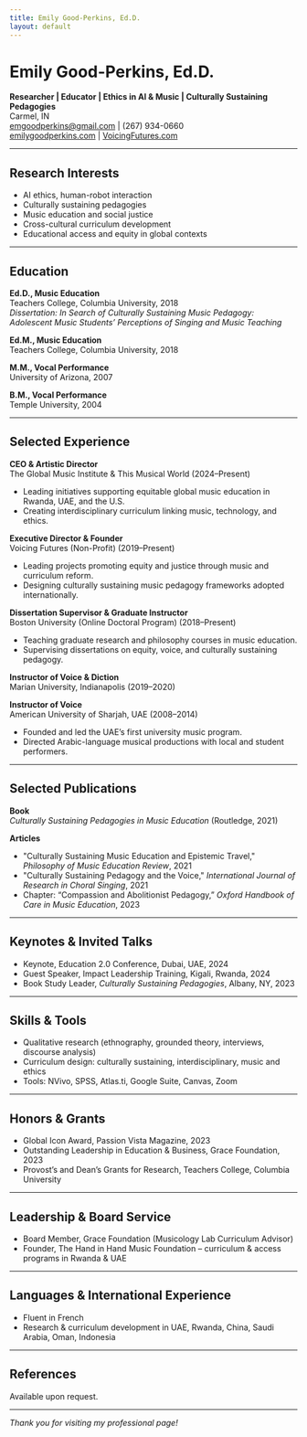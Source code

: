 ```yaml
---
title: Emily Good-Perkins, Ed.D.
layout: default
---
```


# Emily Good-Perkins, Ed.D.

**Researcher | Educator | Ethics in AI & Music | Culturally Sustaining Pedagogies**  
Carmel, IN  
[emgoodperkins@gmail.com](mailto:emgoodperkins@gmail.com) | (267) 934-0660  
[emilygoodperkins.com](https://emilygoodperkins.com) | [VoicingFutures.com](https://voicingfutures.com)

---

## Research Interests

- AI ethics, human-robot interaction  
- Culturally sustaining pedagogies  
- Music education and social justice  
- Cross-cultural curriculum development  
- Educational access and equity in global contexts

---

## Education

**Ed.D., Music Education**  
Teachers College, Columbia University, 2018  
_Dissertation:_ *In Search of Culturally Sustaining Music Pedagogy: Adolescent Music Students’ Perceptions of Singing and Music Teaching*

**Ed.M., Music Education**  
Teachers College, Columbia University, 2018

**M.M., Vocal Performance**  
University of Arizona, 2007

**B.M., Vocal Performance**  
Temple University, 2004

---

## Selected Experience

**CEO & Artistic Director**  
The Global Music Institute & This Musical World (2024–Present)  
- Leading initiatives supporting equitable global music education in Rwanda, UAE, and the U.S.  
- Creating interdisciplinary curriculum linking music, technology, and ethics.

**Executive Director & Founder**  
Voicing Futures (Non-Profit) (2019–Present)  
- Leading projects promoting equity and justice through music and curriculum reform.  
- Designing culturally sustaining music pedagogy frameworks adopted internationally.

**Dissertation Supervisor & Graduate Instructor**  
Boston University (Online Doctoral Program) (2018–Present)  
- Teaching graduate research and philosophy courses in music education.  
- Supervising dissertations on equity, voice, and culturally sustaining pedagogy.

**Instructor of Voice & Diction**  
Marian University, Indianapolis (2019–2020)

**Instructor of Voice**  
American University of Sharjah, UAE (2008–2014)  
- Founded and led the UAE’s first university music program.  
- Directed Arabic-language musical productions with local and student performers.

---

## Selected Publications

**Book**  
*Culturally Sustaining Pedagogies in Music Education* (Routledge, 2021)

**Articles**  
- "Culturally Sustaining Music Education and Epistemic Travel," *Philosophy of Music Education Review*, 2021  
- "Culturally Sustaining Pedagogy and the Voice," *International Journal of Research in Choral Singing*, 2021  
- Chapter: “Compassion and Abolitionist Pedagogy,” *Oxford Handbook of Care in Music Education*, 2023

---

## Keynotes & Invited Talks

- Keynote, Education 2.0 Conference, Dubai, UAE, 2024  
- Guest Speaker, Impact Leadership Training, Kigali, Rwanda, 2024  
- Book Study Leader, *Culturally Sustaining Pedagogies*, Albany, NY, 2023

---

## Skills & Tools

- Qualitative research (ethnography, grounded theory, interviews, discourse analysis)  
- Curriculum design: culturally sustaining, interdisciplinary, music and ethics  
- Tools: NVivo, SPSS, Atlas.ti, Google Suite, Canvas, Zoom

---

## Honors & Grants

- Global Icon Award, Passion Vista Magazine, 2023  
- Outstanding Leadership in Education & Business, Grace Foundation, 2023  
- Provost’s and Dean’s Grants for Research, Teachers College, Columbia University

---

## Leadership & Board Service

- Board Member, Grace Foundation (Musicology Lab Curriculum Advisor)  
- Founder, The Hand in Hand Music Foundation – curriculum & access programs in Rwanda & UAE

---

## Languages & International Experience

- Fluent in French  
- Research & curriculum development in UAE, Rwanda, China, Saudi Arabia, Oman, Indonesia

---

## References

Available upon request.

---

*Thank you for visiting my professional page!*
